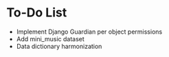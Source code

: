 # To-Do List

- Implement Django Guardian per object permissions
- Add mini_music dataset
- Data dictionary harmonization
